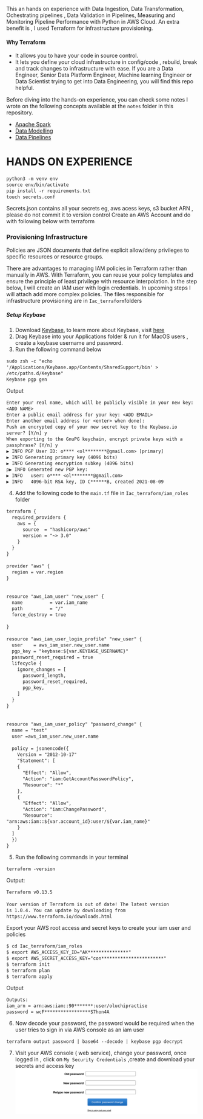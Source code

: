 This an hands on experience with Data Ingestion, Data Transformation, Ochestrating pipelines , Data Validation in Pipelines, Measuring and Monitoring Pipeline Performance with Python in AWS Cloud.
An extra benefit is , I used Terraform for infrastructure provisioning.

#### Why Terraform
-  It allows you to have your  code in source control.
-  It lets you define your cloud infrastructure in config/code , rebuild, break and track changes to infrastructure with ease. 
If you are a Data Engineer, Senior Data Platform Engineer, Machine learning Engineer or Data Scientist trying to get into Data Engineering, you will find this repo helpful.

Before diving into the hands-on experience, you can check some notes I wrote on the following concepts available  at the `notes` folder in this repository.

-  [Apache Spark]()
- [Data Modelling]()
- [Data Pipelines]()


# HANDS ON EXPERIENCE
```shell
python3 -m venv env
source env/bin/activate
pip install -r requirements.txt
touch secrets.conf
```
Secrets.json contains all your secrets eg, aws acess keys, s3 bucket ARN , please do not commit it to version control
Create an AWS Account and do with following below with terraform 


### Provisioning Infrastructure
Policies are JSON documents that define explicit allow/deny privileges to specific resources or resource groups.

There are advantages to managing IAM policies in Terraform rather than manually in AWS. With Terraform, you can reuse your policy templates and ensure the principle of least privilege with resource interpolation.
In the step below, I will create an IAM user with login credentials.
In upcoming steps I will attach add more complex policies. The files responsible for infrastructure provisioning are in `Iac_terraform`folders

##### Setup Keybase
1. Download [Keybase](https://keybase.io/download), to learn more about Keybase, visit [here](https://book.keybase.io/docs/cli)
2. Drag Keybase into your Applications folder & run it for MacOS users , create a keybase username and password.
3. Run the following command below
```shell
sudo zsh -c "echo '/Applications/Keybase.app/Contents/SharedSupport/bin' > /etc/paths.d/Keybase"
Keybase pgp gen
```
Output
```shell
Enter your real name, which will be publicly visible in your new key: <ADD NAME>
Enter a public email address for your key: <ADD EMAIL>
Enter another email address (or <enter> when done): 
Push an encrypted copy of your new secret key to the Keybase.io server? [Y/n] y
When exporting to the GnuPG keychain, encrypt private keys with a passphrase? [Y/n] y
▶ INFO PGP User ID: o**** <ol********@gmail.com> [primary]
▶ INFO Generating primary key (4096 bits)
▶ INFO Generating encryption subkey (4096 bits)
p▶ INFO Generated new PGP key:
▶ INFO   user: o**** <ol********@gmail.com>
▶ INFO   4096-bit RSA key, ID C******B, created 2021-08-09

```
4. Add the following code to the `main.tf` file in `Iac_terraform/iam_roles` folder

```hcl
terraform {
  required_providers {
    aws = {
      source  = "hashicorp/aws"
      version = "~> 3.0"
    }
  }
}

provider "aws" {
  region = var.region
}


resource "aws_iam_user" "new_user" {
  name          = var.iam_name
  path          = "/"
  force_destroy = true

}

resource "aws_iam_user_login_profile" "new_user" {
  user    = aws_iam_user.new_user.name
  pgp_key = "keybase:${var.KEYBASE_USERNAME}"
  password_reset_required = true
  lifecycle {
    ignore_changes = [
      password_length,
      password_reset_required,
      pgp_key,
    ]
  }
}


resource "aws_iam_user_policy" "password_change" {
  name = "test"
  user =aws_iam_user.new_user.name

  policy = jsonencode({
    Version = "2012-10-17"
    "Statement": [
    {
      "Effect": "Allow",
      "Action": "iam:GetAccountPasswordPolicy",
      "Resource": "*"
    },
    {
      "Effect": "Allow",
      "Action": "iam:ChangePassword",
      "Resource": "arn:aws:iam::${var.account_id}:user/${var.iam_name}"
    }
  ]
  })
}
```
5. Run the following commands in your terminal

```shell
terraform -version
```
Output:
```shell
Terraform v0.13.5

Your version of Terraform is out of date! The latest version
is 1.0.4. You can update by downloading from https://www.terraform.io/downloads.html
```
Export your AWS root access and secret keys to create your iam user and policies
```shell
$ cd Iac_terraform/iam_roles
$ export AWS_ACCESS_KEY_ID="AK***************"
$ export AWS_SECRET_ACCESS_KEY="con***********************"
$ terraform init
$ terraform plan
$ terraform apply
```
Output 
```shell
Outputs:
iam_arn = arn:aws:iam::90*******:user/oluchipractise
password = wcF*****************S7hon4A
```
6. Now decode your password, the password would be required when the user tries to sign in via AWS console as an iam user
```
terraform output password | base64 --decode | keybase pgp decrypt
```

7. Visit your AWS console ( web service), change your password, once logged in , click on `My Security Credentials` ,create and download your secrets and access key
![AWS console!](/images/aws_console_iam.png "AWS console")






<!-- 
```hcl
terraform {
  required_providers {
    aws = {
      source  = "hashicorp/aws"
      version = "~> 3.0"
    }
  }
}

provider "aws" {
  region = var.region
}


resource "aws_iam_user" "new_user" {
  name = var.iam_user
}

resource "aws_s3_bucket" "bucket" {
  bucket = var.bucket_name
  acl    = "private"

  tags = {
    Name        = "My bucket"
    Environment = "Dev"
  }
}

data "aws_iam_policy_document" "example" {
  statement {
    actions   = ["s3:ListAllMyBuckets"]
    resources = ["arn:aws:s3:::*"]
  }
  statement {
    actions   = ["s3:*"]
    resources = [aws_s3_bucket.bucket.arn]
  }
}


resource "aws_iam_policy" "policy" {
  name        = "${random_pet.pet_name.id}_policy"
  description = "My test policy for datawarehouse in cloud"

  policy = data.aws_iam_policy_document.example.json

}

resource "aws_iam_user_policy_attachment" "attachment" {
  user       = aws_iam_user.new_user.name
  policy_arn = aws_iam_policy.policy.arn
}

``` -->


<!-- Output:
```shell
<= data "aws_iam_policy_document" "example"  {
      + id   = (known after apply)
      + json = (known after apply)

      + statement {
          + actions   = [
              + "s3:ListAllMyBuckets",
            ]
          + resources = [
              + "arn:aws:s3:::*",
            ]
        }
      + statement {
          + actions   = [
              + "s3:*",
            ]
          + resources = [
              + (known after apply),
            ]
        }
    }

  # aws_iam_policy.policy will be created
  + resource "aws_iam_policy" "policy" {
      + arn         = (known after apply)
      + description = "My test policy for datawarehouse in cloud"
      + id          = (known after apply)
      + name        = "s3Policy"
      + path        = "/"
      + policy      = (known after apply)
      + policy_id   = (known after apply)
      + tags_all    = (known after apply)
    }

  # aws_iam_user.new_user will be created
  + resource "aws_iam_user" "new_user" {
      + arn           = (known after apply)
      + force_destroy = false
      + id            = (known after apply)
      + name          = "oluchipractise"
      + path          = "/"
      + tags_all      = (known after apply)
      + unique_id     = (known after apply)
    }

  # aws_iam_user_policy_attachment.attachment will be created
  + resource "aws_iam_user_policy_attachment" "attachment" {
      + id         = (known after apply)
      + policy_arn = (known after apply)
      + user       = "oluchipractise"
    }

  # aws_s3_bucket.bucket will be created
  + resource "aws_s3_bucket" "bucket" {
      + acceleration_status         = (known after apply)
      + acl                         = "private"
      + arn                         = (known after apply)
      + bucket                      = "oluchi-bucket-practise"
      + bucket_domain_name          = (known after apply)
      + bucket_regional_domain_name = (known after apply)
      + force_destroy               = false
      + hosted_zone_id              = (known after apply)
      + id                          = (known after apply)
      + region                      = (known after apply)
      + request_payer               = (known after apply)
      + tags                        = {
          + "Environment" = "Dev"
          + "Name"        = "My bucket"
        }
      + tags_all                    = {
          + "Environment" = "Dev"
          + "Name"        = "My bucket"
        }
      + website_domain              = (known after apply)
      + website_endpoint            = (known after apply)

      + versioning {
          + enabled    = (known after apply)
          + mfa_delete = (known after apply)
        }
    }

Plan: 4 to add, 0 to change, 0 to destroy.

------------------------------------------------------------------------

Note: You didn't specify an "-out" parameter to save this plan, so Terraform
can't guarantee that exactly these actions will be performed if
"terraform apply" is subsequently run.
```

```shell
pply complete! Resources: 3 added, 0 changed, 0 destroyed.

Outputs:

rendered_policy = {
  "Version": "2012-10-17",
  "Statement": [
    {
      "Sid": "",
      "Effect": "Allow",
      "Action": "s3:ListAllMyBuckets",
      "Resource": "arn:aws:s3:::*"
    },
    {
      "Sid": "",
      "Effect": "Allow",
      "Action": "s3:*",
      "Resource": "arn:aws:s3:::oluchi-bucket-practise"
    }
  ]
}
``` -->


<!-- ### Extracting Data from a MySQL Database
Extracting data from a MySQL database can be done in two ways:
- Full or incremental extraction using SQL : Full or incremental extraction using SQL is far simpler to implement,
but also less scalable for large datasets with frequent changes.
- Binary Log (binlog) replication : Binary Log replication, though more complex to implement, is better
suited to cases where the data volume of changes in source tables is
high, or there is a need for more frequent data ingestions from the
MySQL source.


First, you can install MySQL on your local machine or Alternatively, you can create a fully managed Amazon RDS for MySQL instance in AWS.
It’s free to set up and run! Just remember to destroy the resources `terraform destroy`so you don't incur charges.
For the sake of this tutorial and financial cost, I would use my local system
I will populate it using the following example data available on MySQL (docs)[https://dev.mysql.com/doc/index-other.html]
```text
The Sakila sample database is made available by MySQL and is licensed via the New BSD license. Sakila contains data for a fictitious movie rental company and includes tables such as store, inventory, film, customer, and payment. 
```
#### Setting up mysql mac 
```shell
brew install mysql
mysql_secure_installation
brew services start mysql
mysql -u root -p
SOURCE /path_folder/Downloads/sakila-db/sakila-schema.sql;
SOURCE /path_folder/Downloads/sakila-db/sakila-data.sql;
USE sakila;
SHOW FULL TABLES;
```

Output:
```shell
mysql> SHOW FULL TABLES;
+----------------------------+------------+
| Tables_in_sakila           | Table_type |
+----------------------------+------------+
| actor                      | BASE TABLE |
| actor_info                 | VIEW       |
| address                    | BASE TABLE |
| category                   | BASE TABLE |
| city                       | BASE TABLE |
| country                    | BASE TABLE |
| customer                   | BASE TABLE |
| customer_list              | VIEW       |
| film                       | BASE TABLE |
| film_actor                 | BASE TABLE |
| film_category              | BASE TABLE |
| film_list                  | VIEW       |
| film_text                  | BASE TABLE |
| inventory                  | BASE TABLE |
| language                   | BASE TABLE |
| nicer_but_slower_film_list | VIEW       |
| payment                    | BASE TABLE |
| rental                     | BASE TABLE |
| sales_by_film_category     | VIEW       |
| sales_by_store             | VIEW       |
| staff                      | BASE TABLE |
| staff_list                 | VIEW       |
| store                      | BASE TABLE |
+----------------------------+------------+
```

```python

import csv
import os

import boto3
import pymysql
import json

f = open('secrets.json')
secret = json.load(f)


hostname = secret["sql_hostname"]
port = secret["sql_port"]
username = secret["sql_username"]
dbname = secret["sql_database"]
password = secret["sql_password"]

conn = pymysql.connect(host=hostname,
        user=username,
        password=password,
        db=dbname,
        port=int(port))

if conn is None:
  print("Error connecting to the MySQL database")
else:
  print("MySQL connection established!")

# Calculate the total revenues generated from PG-rated film rentals where the cast includes an actor whose last name starts with S. 
m_query = """ 
    WITH actors_s AS
 (SELECT actor_id, first_name, last_name
 FROM actor
 WHERE last_name LIKE 'S%'
 ),
 actors_s_pg AS
 (SELECT s.actor_id, s.first_name, s.last_name,
 f.film_id, f.title
 FROM actors_s s
 INNER JOIN film_actor fa
 ON s.actor_id = fa.actor_id
 INNER JOIN film f
 ON f.film_id = fa.film_id
 WHERE f.rating = 'PG'
 ),
 actors_s_pg_revenue AS
 (SELECT spg.first_name, spg.last_name, p.amount
 FROM actors_s_pg spg
 INNER JOIN inventory i
 ON i.film_id = spg.film_id
 INNER JOIN rental r
 ON i.inventory_id = r.inventory_id
 INNER JOIN payment p
 ON r.rental_id = p.rental_id
 ) -- end of With clause
 SELECT spg_rev.first_name, spg_rev.last_name,
 sum(spg_rev.amount) tot_revenue
 FROM actors_s_pg_revenue spg_rev
 GROUP BY spg_rev.first_name, spg_rev.last_name
 ORDER BY 3 desc;
"""


local_filename = "total_revenue_PG.csv"


m_cursor = conn.cursor()
m_cursor.execute(m_query)
results = m_cursor.fetchall()

with open(local_filename, 'w') as fp:
  csv_w = csv.writer(fp, delimiter='|')
  csv_w.writerows(results)

fp.close()
m_cursor.close()
conn.close()

# load the aws_boto_credentials values

access_key = secret[ "root_AWSAccessKeyId"]
secret_key = secret[ "root_AWSSecretKey"]
bucket_name = secret["bucket_name"]

s3 = boto3.client('s3', aws_access_key_id=access_key, aws_secret_access_key=secret_key)

s3_file = local_filename

s3.upload_file(local_filename, bucket_name, s3_file)

``` -->


<!-- Boto3 is the AWS SDK for Python would be installed with pip. -->